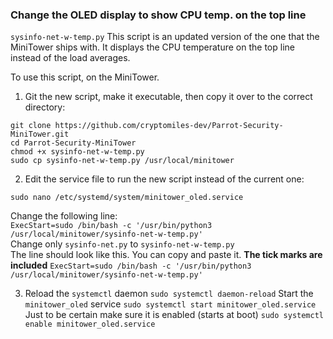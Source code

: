 ### Change the OLED display to show CPU temp. on the top line  


`sysinfo-net-w-temp.py`  This script is an updated version of the one that the MiniTower ships with.  It displays the CPU temperature on the top line instead of the load averages.  

To use this script, on the MiniTower.
1. Git the new script, make it executable, then copy it over to the correct directory:
```
git clone https://github.com/cryptomiles-dev/Parrot-Security-MiniTower.git
cd Parrot-Security-MiniTower
chmod +x sysinfo-net-w-temp.py
sudo cp sysinfo-net-w-temp.py /usr/local/minitower
```
2. Edit the service file to run the new script instead of the current one:
```
sudo nano /etc/systemd/system/minitower_oled.service  
```
Change the following line:  
`ExecStart=sudo /bin/bash -c '/usr/bin/python3 /usr/local/minitower/sysinfo-net-w-temp.py'`  
Change only `sysinfo-net.py` to `sysinfo-net-w-temp.py`  
The line should look like this.  You can copy and paste it.   **The tick marks are included**
`ExecStart=sudo /bin/bash -c '/usr/bin/python3 /usr/local/minitower/sysinfo-net-w-temp.py'`  

3. Reload the `systemctl` daemon
`sudo systemctl daemon-reload`
Start the `minitower_oled` service
`sudo systemctl start minitower_oled.service`
Just to be certain make sure it is enabled (starts at boot)
`sudo systemctl enable minitower_oled.service`
